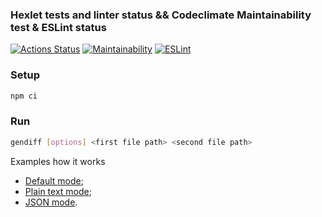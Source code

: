 ### Hexlet tests and linter status && Codeclimate Maintainability test & ESLint status
[![Actions Status](https://github.com/Californium251/frontend-project-lvl2/workflows/hexlet-check/badge.svg)](https://github.com/Californium251/frontend-project-lvl2/actions) [![Maintainability](https://api.codeclimate.com/v1/badges/86c0448773e9c49e9f92/maintainability)](https://codeclimate.com/github/Californium251/frontend-project-lvl2/maintainability) [![ESLint](https://github.com/Californium251/frontend-project-lvl2/actions/workflows/github-actions.yml/badge.svg)](https://github.com/Californium251/frontend-project-lvl2/actions/workflows/github-actions.yml)

### Setup

```bash
npm ci
```

### Run
```bash
gendiff [options] <first file path> <second file path> 
```

Examples how it works
- [Default mode](https://asciinema.org/connect/7ae392bd-9efb-4574-a279-294ecdb7a023);
- [Plain text mode](https://asciinema.org/connect/7ae392bd-9efb-4574-a279-294ecdb7a023);
- [JSON mode](https://asciinema.org/connect/7ae392bd-9efb-4574-a279-294ecdb7a023).